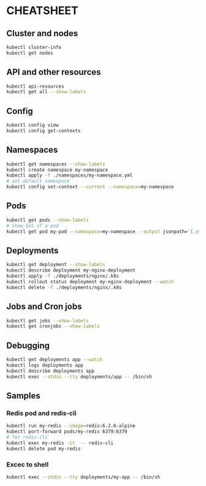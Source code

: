 # CHEATSHEET

## Cluster and nodes
```bash
kubectl cluster-info
kubectl get nodes
```

## API and other resources
```bash
kubectl api-resources
kubectl get all --show-labels
```

## Config
```bash
kubectl config view
kubectl config get-contexts
```

## Namespaces
```bash
kubectl get namespaces --show-labels
kubectl create namespace my-namespace
kubectl apply -f ./namespaces/my-namespace.yml
# set default namespace
kubectl config set-context --current --namespace=my-namespace
```

## Pods
```bash
kubectl get pods --show-labels
# Show QoS of a pod
kubectl get pod my-pod --namespace=my-namespace --output jsonpath='{.status.qosClass}'
```

## Deployments
```bash
kubectl get deployment --show-labels
kubectl describe deployment my-nginx-deployment
kubectl apply -f ./deployments/nginx/.k8s
kubectl rollout status deployment my-nginx-deployment --watch
kubectl delete -f ./deployments/nginx/.k8s
```

## Jobs and Cron jobs
```bash
kubectl get jobs --show-labels
kubectl get cronjobs --show-labels
```

## Debugging
```bash
kubectl get deployments app --watch
kubectl logs deployments app
kubectl describe deployments app
kubectl exec --stdin --tty deployments/app -- /bin/sh
```

## Samples

### Redis pod and redis-cli
```bash
kubectl run my-redis --image=redis:6.2.6-alpine
kubectl port-forward pods/my-redis 6379:6379
# for redis-cli
kubectl exec my-redis -it  -- redis-cli
kubectl delete pod my-redis
```

### Excec to shell
````bash
kubectl exec --stdin --tty deployments/my-app -- /bin/sh
````
